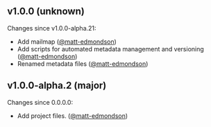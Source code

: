 ## v1.0.0 (unknown)

Changes since v1.0.0-alpha.21:

- Add mailmap ([@matt-edmondson](https://github.com/matt-edmondson))
- Add scripts for automated metadata management and versioning ([@matt-edmondson](https://github.com/matt-edmondson))
- Renamed metadata files ([@matt-edmondson](https://github.com/matt-edmondson))

## v1.0.0-alpha.2 (major)

Changes since 0.0.0.0:

- Add project files. ([@matt-edmondson](https://github.com/matt-edmondson))


